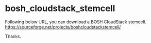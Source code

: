 bosh_cloudstack_stemcell
========================

Following below URL, you can download a BOSH CloudStack stemcell.
https://sourceforge.net/projects/boshcloudstackstemcell/

Thanks.
